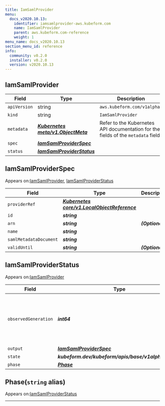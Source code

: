 ```yaml
---
title: IamSamlProvider
menu:
  docs_v2020.10.13:
    identifier: iamsamlprovider-aws.kubeform.com
    name: IamSamlProvider
    parent: aws.kubeform.com-reference
    weight: 1
menu_name: docs_v2020.10.13
section_menu_id: reference
info:
  community: v0.2.0
  installer: v0.2.0
  version: v2020.10.13
---
```


## IamSamlProvider
| Field | Type | Description |
| ------ | ----- | ----------- |
| `apiVersion` | string | `aws.kubeform.com/v1alpha1` |
|    `kind` | string | `IamSamlProvider` |
| `metadata` | ***[Kubernetes meta/v1.ObjectMeta](https://kubernetes.io/docs/reference/generated/kubernetes-api/v1.13/#objectmeta-v1-meta)***|Refer to the Kubernetes API documentation for the fields of the `metadata` field.|
| `spec` | ***[IamSamlProviderSpec](#iamsamlproviderspec)***||
| `status` | ***[IamSamlProviderStatus](#iamsamlproviderstatus)***||
## IamSamlProviderSpec

Appears on:[IamSamlProvider](#iamsamlprovider), [IamSamlProviderStatus](#iamsamlproviderstatus)

| Field | Type | Description |
| ------ | ----- | ----------- |
| `providerRef` | ***[Kubernetes core/v1.LocalObjectReference](https://kubernetes.io/docs/reference/generated/kubernetes-api/v1.13/#localobjectreference-v1-core)***||
| `id` | ***string***||
| `arn` | ***string***| ***(Optional)*** |
| `name` | ***string***||
| `samlMetadataDocument` | ***string***||
| `validUntil` | ***string***| ***(Optional)*** |
## IamSamlProviderStatus

Appears on:[IamSamlProvider](#iamsamlprovider)

| Field | Type | Description |
| ------ | ----- | ----------- |
| `observedGeneration` | ***int64***| ***(Optional)*** Resource generation, which is updated on mutation by the API Server.|
| `output` | ***[IamSamlProviderSpec](#iamsamlproviderspec)***| ***(Optional)*** |
| `state` | ***kubeform.dev/kubeform/apis/base/v1alpha1.State***| ***(Optional)*** |
| `phase` | ***[Phase](#phase)***| ***(Optional)*** |
## Phase(`string` alias)

Appears on:[IamSamlProviderStatus](#iamsamlproviderstatus)

---
